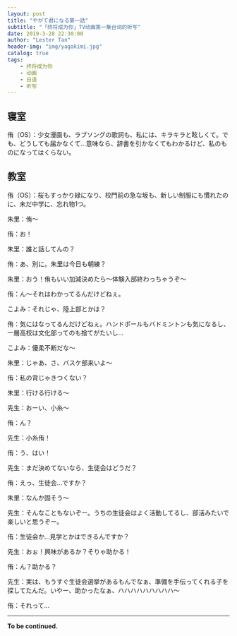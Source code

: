 ```yaml
---
layout: post
title: "やがて君になる第一話"
subtitle: "「终将成为你」TV动画第一集台词的听写"
date: 2019-3-28 22:30:00
author: "Lester Tan"
header-img: "img/yagakimi.jpg"
catalog: true
tags: 
    - 终将成为你
    - 动画
    - 日语
    - 听写
---
```


## 寝室

侑（OS）：少女漫画も、ラブソングの歌詞も、私には、キラキラと眩しくて。でも、どうしても届かなくて...意味なら、辞書を引かなくてもわかるけど、私のものになってはくらない。

## 教室

侑（OS）：桜もすっかり緑になり、校門前の急な坂も、新しい制服にも慣れたのに、未だ中学に、忘れ物1つ。

朱里：侑～

侑：お！

朱里：誰と話してんの？

侑：あ、別に。朱里は今日も朝練？

朱里：おう！侑もいい加減決めたら～体験入部終わっちゃうぞ～

侑：ん～それはわかってるんだけどねぇ。

こよみ：それじゃ、陸上部とかは？

侑：気にはなってるんだけどねぇ。ハンドボールもバドミントンも気になるし、一層高校は文化部ってのも捨てがたいし...

こよみ：優柔不断だな～

朱里：じゃあ、さ、バスケ部来いよ～

侑：私の背じゃきつくない？

朱里：行ける行ける～

先生：おーい、小糸～

侑：ん？

先生：小糸侑！

侑：う、はい！

先生：まだ決めてないなら、生徒会はどうだ？

侑：えっ、生徒会...ですか？

朱里：なんか固そう～

先生：そんなこともないぞー。うちの生徒会はよく活動してるし、部活みたいで楽しいと思うぞー。

侑：生徒会か...見学とかはできるんですか？

先生：おぉ！興味があるか？そりゃ助かる！

侑：ん？助かる？

先生：実は、もうすぐ生徒会選挙があるもんでなぁ、準備を手伝ってくれる子を探してたんだ。いやー、助かったなぁ、ハハハハハハハハハ～

侑：それって...



------

**To be continued.**